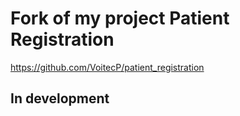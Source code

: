 # Fork of my project Patient Registration

https://github.com/VoitecP/patient_registration

## In development